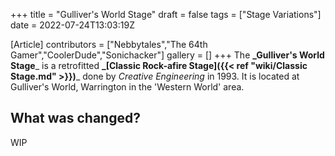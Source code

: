 +++
title = "Gulliver's World Stage"
draft = false
tags = ["Stage Variations"]
date = 2022-07-24T13:03:19Z

[Article]
contributors = ["Nebbytales","The 64th Gamer","CoolerDude","Sonichacker"]
gallery = []
+++
The **_Gulliver's World Stage**_ is a retrofitted **_[Classic Rock-afire Stage]({{< ref "wiki/Classic Stage.md" >}})**_ done by _Creative Engineering_ in 1993. It is located at Gulliver's World, Warrington in the 'Western World' area. 

## What was changed? ##
WIP